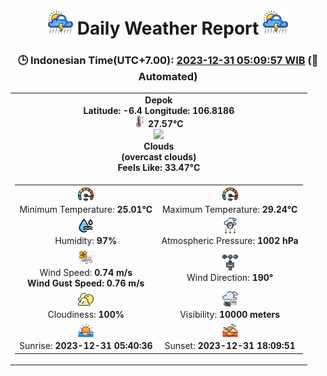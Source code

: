 # <h1 align='center'><img height='40' src='images/cloud.png'> Daily Weather Report <img height='40' src='images/cloud.png'></h1>
<h3 align='center'>🕒 Indonesian Time(UTC+7.00): <u>2023-12-31 05:09:57 WIB</u> (🤖Automated)</h3>

<table align='center'>
<tr>
<td align='center'><b>Depok</b><br><b>Latitude: -6.4 Longitude: 106.8186</b><br><img src='images/thermometer.png' height='18'> <b>27.57°C</b><br><img src='https://openweathermap.org/img/w/04n.png' height='50'><br><b>Clouds</b><br><b>(overcast clouds)</b><br><b>Feels Like: 33.47°C</b></td>
</tr>
<td>
<table>
<tr>
<td align='center'><img src='images/fast.png' height='25'><br>Minimum Temperature: <b>25.01°C</b></td>
<td align='center'><img src='images/fast.png' height='25'><br>Maximum Temperature: <b>29.24°C</b></td>
</tr>
<tr>
<td align='center'><img src='images/humidity.png' height='25'><br>Humidity: <b>97%</b></td>
<td align='center'><img src='images/atmospheric.png' height='25'><br>Atmospheric Pressure: <b>1002 hPa</b></td>
</tr>
<tr>
<td align='center'><img src='images/air-flow.png' height='25'><br>Wind Speed: <b>0.74 m/s<br>Wind Gust Speed: 0.76 m/s</b></td>
<td align='center'><img src='images/anemometer.png' height='25'><br>Wind Direction: <b>190°</b></td>
</tr>
<tr>
<td align='center'><img src='images/cloudy.png' height='25'><br>Cloudiness: <b>100%</b></td>
<td align='center'><img src='images/low-visibility.png' height='25'><br>Visibility: <b>10000 meters</b></td>
</tr>
<tr>
<td align='center'><img src='images/sunrise.png' height='25'><br>Sunrise: <b>2023-12-31 05:40:36</b></td>
<td align='center'><img src='images/sunsets.png' height='25'><br>Sunset: <b>2023-12-31 18:09:51</b></td>
</tr>
</table>
</table>
